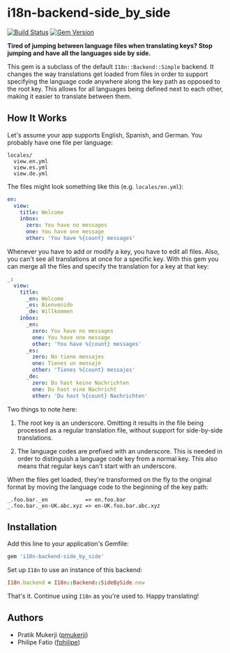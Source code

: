 # i18n-backend-side\_by\_side

[![Build Status](https://travis-ci.org/electric-feel/i18n-backend-side_by_side.svg)](https://travis-ci.org/electric-feel/i18n-backend-side_by_side)
[![Gem Version](https://badge.fury.io/rb/i18n-backend-side_by_side.svg)](https://rubygems.org/gems/i18n-backend-side_by_side)

**Tired of jumping between language files when translating keys? Stop jumping
and have all the languages side by side.**

This gem is a subclass of the default `I18n::Backend::Simple` backend. It
changes the way translations get loaded from files in order to support
specifying the language code anywhere along the key path as opposed to the root
key. This allows for all languages being defined next to each other,
making it easier to translate between them.

## How It Works

Let's assume your app supports English, Spanish, and German. You probably have
one file per language:

```
locales/
  view.en.yml
  view.es.yml
  view.de.yml
```

The files might look something like this (e.g. `locales/en.yml`):

```yaml
en:
  view:
    title: Welcome
    inbox:
      zero: You have no messages
      one: You have one message
      other: 'You have %{count} messages'
```

Whenever you have to add or modify a key, you have to edit all files. Also, you
can't see all translations at once for a specific key. With this gem you can
merge all the files and specify the translation for a key at that key:

```yaml
_:
  view:
    title:
      _en: Welcome
      _es: Bienvenido
      _de: Willkommen
    inbox:
      _en:
        zero: You have no messages
        one: You have one message
        other: 'You have %{count} messages'
      _es:
        zero: No tiene mensajes
        one: Tienes un mensaje
        other: 'Tienes %{count} messajes'
      _de:
        zero: Du hast keine Nachrichten
        one: Du hast eine Nachricht
        other: 'Du hast %{count} Nachrichten'
```

Two things to note here:

1. The root key is an underscore. Omitting it results in the file being
   processed as a regular translation file, without support for side-by-side
   translations.

2. The language codes are prefixed with an underscore. This is needed in order
   to distinguish a language code key from a normal key. This also means that
   regular keys can't start with an underscore.

When the files get loaded, they're transformed on the fly to the original format
by moving the language code to the beginning of the key path:

```
_.foo.bar._en            => en.foo.bar
_.foo.bar._en-UK.abc.xyz => en-UK.foo.bar.abc.xyz
```

## Installation

Add this line to your application's Gemfile:

```ruby
gem 'i18n-backend-side_by_side'
```

Set up `I18n` to use an instance of this backend:

```ruby
I18n.backend = I18n::Backend::SideBySide.new
```

That's it. Continue using `I18n` as you're used to. Happy translating!

## Authors

- Pratik Mukerji ([pmukerji](https://github.com/pmukerji))
- Philipe Fatio ([fphilipe](https://github.com/fphilipe))
